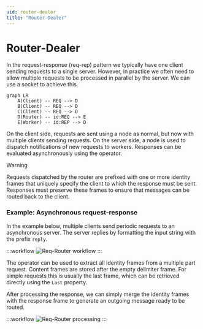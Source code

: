```yaml
---
uid: router-dealer
title: "Router-Dealer"
---
```


# Router-Dealer

In the request-response (req-rep) pattern we typically have one client sending requests to a single server. However, in practice we often need to allow multiple requests to be processed in parallel by the server. We can use a <xref href="Bonsai.ZeroMQ.Router"/> socket to achieve this.

```mermaid
graph LR
    A(Client) -- REQ --> D
    B(Client) -- REQ --> D
    C(Client) -- REQ --> D
    D(Router) -- id:REQ --> E
    E(Worker) -- id:REP --> D
```

On the client side, requests are sent using a <xref href="Bonsai.ZeroMQ.Request"/> node as normal, but now with multiple clients sending requests. On the server side, a <xref href="Bonsai.ZeroMQ.Router"/> node is used to dispatch notifications of new requests to workers. Responses can be evaluated asynchronously using the <xref href="Bonsai.ZeroMQ.SendResponse"/> operator.

> [!Warning]
> Requests dispatched by the router are prefixed with one or more identity frames that uniquely specify the client to which the response must be sent. Responses must preserve these frames to ensure that messages can be routed back to the client.

### **Example:** Asynchronous request-response

In the example below, multiple clients send periodic requests to an asynchronous server. The server replies by formatting the input string with the prefix `reply`.

:::workflow
![Req-Router workflow](~/workflows/req-router.bonsai)
:::

The <xref href="Bonsai.ZeroMQ.GetIdentity"/> operator can be used to extract all identity frames from a multiple part request. Content frames are stored after the empty delimiter frame. For simple requests this is usually the last frame, which can be retrieved directly using the `Last` property.

After processing the response, we can simply merge the identity frames with the response frame to generate an outgoing message ready to be routed.

:::workflow
![Req-Router processing](~/workflows/req-router-processing.bonsai)
:::